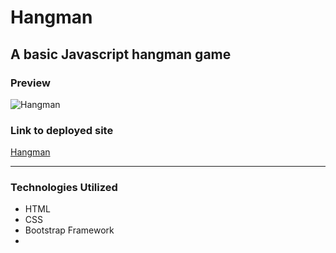 # Hangman

## A basic Javascript hangman game

### Preview
![Hangman](https;//raw.github.com/Hangman-Game/assets/images/demo.gif)

### Link to deployed site
[Hangman](https://cam-f.github.io/Hangman-Game/)

---

### Technologies Utilized

* HTML
* CSS
* Bootstrap Framework
* 